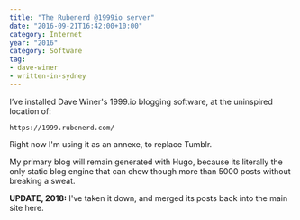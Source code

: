 ```yaml
---
title: "The Rubenerd @1999io server"
date: "2016-09-21T16:42:00+10:00"
category: Internet
year: "2016"
category: Software
tag:
- dave-winer
- written-in-sydney
---
```

I’ve installed Dave Winer's 1999.io blogging software, at the uninspired location of:

    https://1999.rubenerd.com/

Right now I'm using it as an annexe, to replace Tumblr.

My primary blog will remain generated with Hugo, because its literally the only static blog engine that can chew though more than 5000 posts without breaking a sweat.

**UPDATE, 2018:** I've taken it down, and merged its posts back into the main site here.
